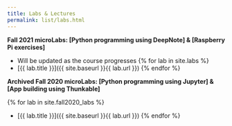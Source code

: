 ```yaml
---
title: Labs & Lectures
permalink: list/labs.html
---
```

**Fall 2021 microLabs: [Python programming using DeepNote] & [Raspberry Pi exercises]**
- Will be updated as the course progresses
{% for lab in site.labs %}
- [{{ lab.title }}]({{ site.baseurl }}{{ lab.url }})
{% endfor %}

**Archived Fall 2020 microLabs: [Python programming using Jupyter] & [App building using Thunkable]**

{% for lab in site.fall2020_labs %}
- [{{ lab.title }}]({{ site.baseurl }}{{ lab.url }})
{% endfor %}
